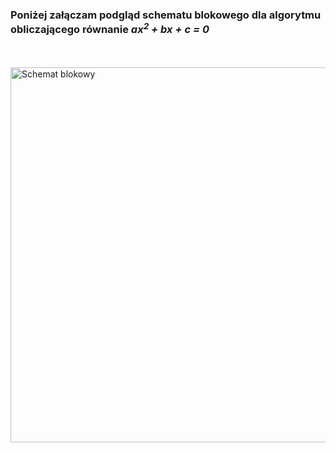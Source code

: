 ### Poniżej załączam podgląd schematu blokowego dla algorytmu obliczającego równanie *ax<sup>2</sup> + bx + c = 0*
<br>
<br>


  <img src="https://i.imgur.com/u5rpVqV.png" alt="Schemat blokowy" width="600">

